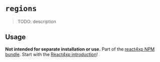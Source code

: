# `regions`

> TODO: description

## Usage

**Not intended for separate installation or use.** Part of the [react4xp NPM bundle](https://www.npmjs.com/package/react4xp). Start with the [React4xp introduction](https://developer.enonic.com/templates/react4xp)!
